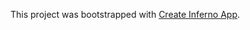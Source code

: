 This project was bootstrapped with [Create Inferno App](https://github.com/infernojs/create-inferno-app).
